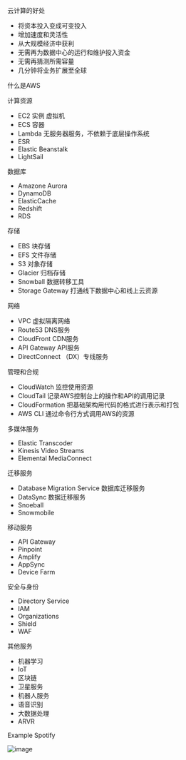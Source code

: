 云计算的好处
- 将资本投入变成可变投入
- 增加速度和灵活性
- 从大规模经济中获利 
- 无需再为数据中心的运行和维护投入资金
- 无需再猜测所需容量
- 几分钟将业务扩展至全球

什么是AWS

计算资源
- EC2 实例 虚拟机
- ECS 容器
- Lambda 无服务器服务，不依赖于底层操作系统
- ESR
- Elastic Beanstalk
- LightSail

数据库
- Amazone Aurora
- DynamoDB
- ElasticCache
- Redshift
- RDS


存储
- EBS 块存储
- EFS 文件存储
- S3 对象存储
- Glacier 归档存储
- Snowball 数据转移工具
- Storage Gateway 打通线下数据中心和线上云资源

网络
- VPC 虚拟隔离网络
- Route53 DNS服务
- CloudFront CDN服务
- API Gateway API服务
- DirectConnect （DX）专线服务

管理和合规
- CloudWatch 监控使用资源
- CloudTail 记录AWS控制台上的操作和API的调用记录
- CloudFormation 把基础架构用代码的格式进行表示和打包
- AWS CLI 通过命令行方式调用AWS的资源

多媒体服务
- Elastic Transcoder
- Kinesis Video Streams
- Elemental MediaConnect

迁移服务
- Database Migration Service 数据库迁移服务
- DataSync 数据迁移服务
- Snoeball
- Snowmobile

移动服务
- API Gateway
- Pinpoint
- Amplify
- AppSync
- Device Farm

安全与身份
- Directory Service
- IAM
- Organizations
- Shield
- WAF

其他服务
- 机器学习
- IoT
- 区块链
- 卫星服务
- 机器人服务
- 语音识别
- 大数据处理
- ARVR


Example Spotify

![image](https://user-images.githubusercontent.com/16224205/164140971-6bb04fd7-3b51-4dee-9c58-0bf95d6ba084.png)

